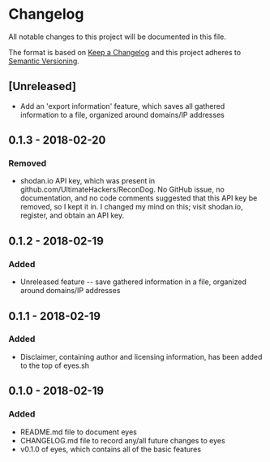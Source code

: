 # Changelog
All notable changes to this project will be documented in this file.

The format is based on [Keep a Changelog](http://keepachangelog.com/en/1.0.0/)
and this project adheres to [Semantic Versioning](http://semver.org/spec/v2.0.0.html).

## [Unreleased]
- Add an 'export information' feature, which saves all gathered information to a file, organized around domains/IP addresses

## 0.1.3 - 2018-02-20
### Removed
- shodan.io API key, which was present in github.com/UltimateHackers/ReconDog. No GitHub issue, no documentation, and no code comments
	suggested that this API key be removed, so I kept it in. I changed my mind on this; visit shodan.io, register, and obtain an API key.

## 0.1.2 - 2018-02-19
### Added
- Unreleased feature -- save gathered information in a file, organized around domains/IP addresses

## 0.1.1 - 2018-02-19
### Added
- Disclaimer, containing author and licensing information, has been added to the top of eyes.sh

## 0.1.0 - 2018-02-19
### Added
- README.md file to document eyes
- CHANGELOG.md file to record any/all future changes to eyes
- v0.1.0 of eyes, which contains all of the basic features
